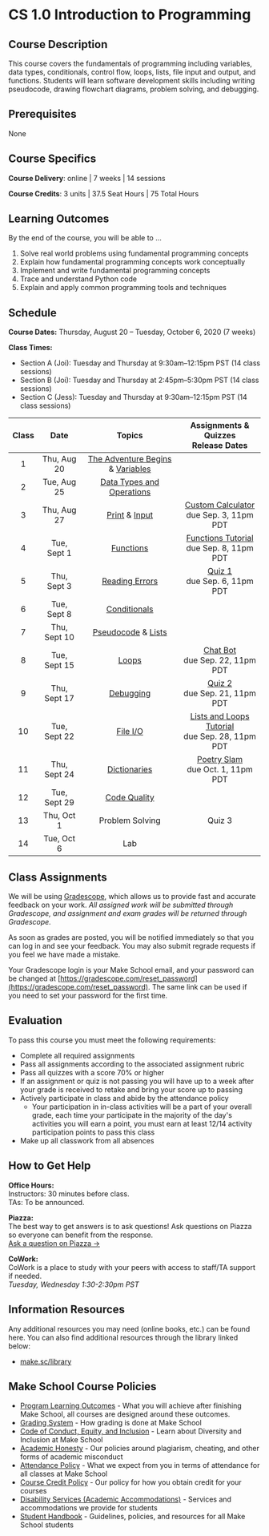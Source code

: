 # CS 1.0 Introduction to Programming

## Course Description

This course covers the fundamentals of programming including variables, data types, conditionals, control flow, loops, lists, file input and output, and functions. Students will learn software development skills including writing pseudocode, drawing flowchart diagrams, problem solving, and debugging. 

## Prerequisites

None

## Course Specifics

**Course Delivery**: online | 7 weeks | 14 sessions

**Course Credits**: 3 units | 37.5 Seat Hours | 75 Total Hours

## Learning Outcomes

By the end of the course, you will be able to ...

1. Solve real world problems using fundamental programming concepts
1. Explain how fundamental programming concepts work conceptually
1. Implement and write fundamental programming concepts
1. Trace and understand Python code
1. Explain and apply common programming tools and techniques

## Schedule

**Course Dates:** Thursday, August 20 – Tuesday, October 6, 2020 (7 weeks)

**Class Times:** 

* Section A (Joi): Tuesday and Thursday at 9:30am–12:15pm PST (14 class sessions)
* Section B (Joi): Tuesday and Thursday at 2:45pm–5:30pm PST (14 class sessions)
* Section C (Jess): Tuesday and Thursday at 9:30am–12:15pm PST (14 class sessions)


| Class |          Date          |                 Topics                  |    Assignments & Quizzes <br/> Release Dates    |
|:-----:|:----------------------:|:---------------------------------------:|:---------------------------------------:|
|  1 |  Thu, Aug 20               | [The Adventure Begins] & [Variables] | 
|  2 |  Tue, Aug 25               | [Data Types and Operations] |
|  3 |  Thu, Aug 27               | [Print] & [Input] | [Custom Calculator] <br/> due Sep. 3, 11pm PDT
|  4 |  Tue, Sept 1               | [Functions] | [Functions Tutorial] <br/> due Sep. 8, 11pm PDT
|  5 |  Thu, Sept 3               | [Reading Errors] | [Quiz 1] <br/> due Sep. 6, 11pm PDT
|  6 |  Tue, Sept 8               | [Conditionals] |
|  7 |  Thu, Sept 10               | [Pseudocode] & [Lists] |
|  8 |  Tue, Sept 15              | [Loops] | [Chat Bot] <br/> due Sep. 22, 11pm PDT
|  9 |  Thu, Sept 17              | [Debugging] | [Quiz 2] <br/> due Sep. 21, 11pm PDT
| 10 |  Tue, Sept 22              | [File I/O] | [Lists and Loops Tutorial] <br/> due Sep. 28, 11pm PDT
| 11 |  Thu, Sept 24              | [Dictionaries] | [Poetry Slam] <br/> due Oct. 1, 11pm PDT
| 12 |  Tue, Sept 29              | [Code Quality] |
| 13 |  Thu, Oct 1              | Problem Solving | Quiz 3
| 14 |  Tue, Oct 6                | Lab |


[The Adventure Begins]: Lessons/adventure_begins.md
[Variables]: Lessons/variables.md
[Data Types and Operations]: Lessons/datatypes_operations.md
[Print]: Lessons/print.md
[Input]: Lessons/input.md
[Functions]: Lessons/functions.md
[Reading Errors]: Lessons/reading_errors.md
[Conditionals]: Lessons/conditionals.md
[Pseudocode]: Lessons/pseudocode.md
[Lists]: Lessons/lists.md
[Loops]: Lessons/loops.md
[Debugging]: Lessons/debugging.md
[File I/O]: Lessons/file_io.md
[Dictionaries]: Lessons/dictionaries.md
[Code Quality]: Lessons/code_quality.md
[Problem Solving]: Lessons/problem_solving.md
[Terminal]: Lessons/terminal.md

[Custom Calculator]: Lessons/custom_calculator.md
[Functions Tutorial]: https://www.gradescope.com/courses/154615/assignments/635836
[Chat Bot]: Lessons/chat_bot.md
[Lists and Loops Tutorial]: https://www.gradescope.com/courses/154615/assignments/690562/
[Poetry Slam]: Lessons/poetry_slam.md

[Quiz 1]: Lessons/quiz1.md
[Quiz 2]: Lessons/quiz2.md
[Quiz 3]: Lessons/quiz3.md

## Class Assignments

We will be using [Gradescope](gradescope.com), which allows us to provide fast and accurate feedback on your work. *All assigned work will be submitted through Gradescope, and assignment and exam grades will be returned through Gradescope.*

As soon as grades are posted, you will be notified immediately so that you can log in and see your feedback. You may also submit regrade requests if you feel we have made a mistake.

Your Gradescope login is your Make School email, and your password can be changed at [https://gradescope.com/reset_password](https://gradescope.com/reset_password). The same link can be used if you need to set your password for the first time.

## Evaluation

To pass this course you must meet the following requirements:

- Complete all required assignments
- Pass all assignments according to the associated assignment rubric
- Pass all quizzes with a score 70% or higher 
- If an assignment or quiz is not passing you will have up to a week after your grade is received to retake and bring your score up to passing
- Actively participate in class and abide by the attendance policy
    - Your participation in in-class activities will be a part of your overall grade, each time your participate in the majority of the day's activities you will earn a point, you must earn at least 12/14 activity participation points to pass this class
- Make up all classwork from all absences

## How to Get Help
**Office Hours:** \
Instructors: 30 minutes before class.\
TAs: To be announced.

**Piazza:** \
The best way to get answers is to ask questions! Ask questions on Piazza so everyone can benefit from the response. \
[Ask a question on Piazza →](https://piazza.com/makeschool.com/fall2020/cs10)

**CoWork:** \
CoWork is a place to study with your peers with access to staff/TA support if needed. \
*Tuesday, Wednesday 1:30-2:30pm PST*

##  Information Resources

Any additional resources you may need (online books, etc.) can be found here. You can also find additional resources through the library linked below:

- [make.sc/library](http://make.sc/library)

## Make School Course Policies

- [Program Learning Outcomes](https://make.sc/program-learning-outcomes) - What you will achieve after finishing Make School, all courses are designed around these outcomes.
- [Grading System](https://make.sc/grading-system) - How grading is done at Make School
- [Code of Conduct, Equity, and Inclusion](https://make.sc/code-of-conduct) - Learn about Diversity and Inclusion at Make School
- [Academic Honesty](https://make.sc/academic-honesty-policy) - Our policies around plagiarism, cheating, and other forms of academic misconduct
- [Attendance Policy](https://make.sc/attendance-policy) - What we expect from you in terms of attendance for all classes at Make School
- [Course Credit Policy](https://make.sc/course-credit-policy) - Our policy for how you obtain credit for your courses
- [Disability Services (Academic Accommodations)](https://make.sc/disability-services) - Services and accommodations we provide for students
- [Student Handbook](https://make.sc/student-handbook) - Guidelines, policies, and resources for all Make School students
